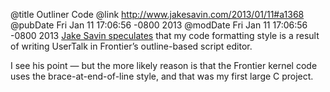 @title Outliner Code
@link http://www.jakesavin.com/2013/01/11#a1368
@pubDate Fri Jan 11 17:06:56 -0800 2013
@modDate Fri Jan 11 17:06:56 -0800 2013
<a href="http://www.jakesavin.com/2013/01/11#a1368">Jake Savin speculates</a> that my code formatting style is a result of writing UserTalk in Frontier’s outline-based script editor.

I see his point — but the more likely reason is that the Frontier kernel code uses the brace-at-end-of-line style, and that was my first large C project.
